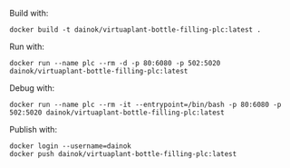 Build with:

```
docker build -t dainok/virtuaplant-bottle-filling-plc:latest .
```

Run with:

```
docker run --name plc --rm -d -p 80:6080 -p 502:5020 dainok/virtuaplant-bottle-filling-plc:latest
```

Debug with:

```
docker run --name plc --rm -it --entrypoint=/bin/bash -p 80:6080 -p 502:5020 dainok/virtuaplant-bottle-filling-plc:latest
```

Publish with:

```
docker login --username=dainok
docker push dainok/virtuaplant-bottle-filling-plc:latest
```
